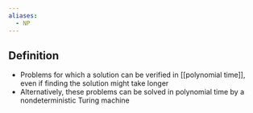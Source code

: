 ```yaml
---
aliases:
  - NP
---
```


## Definition

- Problems for which a solution can be verified in [[polynomial time]], even if finding the solution might take longer
- Alternatively, these problems can be solved in polynomial time by a nondeterministic Turing machine
